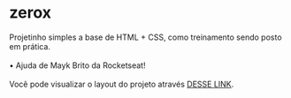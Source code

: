 # zerox

<p>Projetinho simples a base de HTML + CSS, como treinamento sendo posto em prática.<br><br>• Ajuda de Mayk Brito da Rocketseat!<br><br>Você pode visualizar o layout do projeto através <a href="https://vasijess.github.io/zerox/">DESSE LINK</a>.<br>
